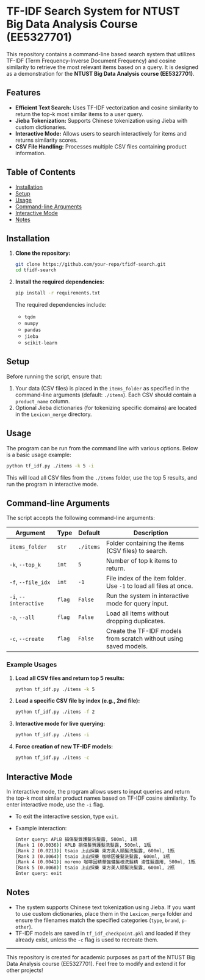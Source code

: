 # TF-IDF Search System for NTUST Big Data Analysis Course (EE5327701)

This repository contains a command-line based search system that utilizes TF-IDF (Term Frequency-Inverse Document Frequency) and cosine similarity to retrieve the most relevant items based on a query. It is designed as a demonstration for the **NTUST Big Data Analysis course (EE5327701)**.

## Features
- **Efficient Text Search:** Uses TF-IDF vectorization and cosine similarity to return the top-k most similar items to a user query.
- **Jieba Tokenization:** Supports Chinese tokenization using Jieba with custom dictionaries.
- **Interactive Mode:** Allows users to search interactively for items and returns similarity scores.
- **CSV File Handling:** Processes multiple CSV files containing product information.

## Table of Contents
- [Installation](#installation)
- [Setup](#setup)
- [Usage](#usage)
- [Command-line Arguments](#command-line-arguments)
- [Interactive Mode](#interactive-mode)
- [Notes](#notes)

## Installation

1. **Clone the repository:**
   ```bash
   git clone https://github.com/your-repo/tfidf-search.git
   cd tfidf-search
   ```

2. **Install the required dependencies:**
   ```bash
   pip install -r requirements.txt
   ```

   The required dependencies include:
   - `tqdm`
   - `numpy`
   - `pandas`
   - `jieba`
   - `scikit-learn`

## Setup

Before running the script, ensure that:
1. Your data (CSV files) is placed in the `items_folder` as specified in the command-line arguments (default: `./items`). Each CSV should contain a `product_name` column.
2. Optional Jieba dictionaries (for tokenizing specific domains) are located in the `Lexicon_merge` directory.

## Usage

The program can be run from the command line with various options. Below is a basic usage example:

```bash
python tf_idf.py ./items -k 5 -i
```

This will load all CSV files from the `./items` folder, use the top 5 results, and run the program in interactive mode.

## Command-line Arguments

The script accepts the following command-line arguments:

| Argument | Type | Default | Description |
|----------|------|---------|-------------|
| `items_folder` | `str` | `./items` | Folder containing the items (CSV files) to search. |
| `-k`, `--top_k` | `int` | `5` | Number of top k items to return. |
| `-f`, `--file_idx` | `int` | `-1` | File index of the item folder. Use `-1` to load all files at once. |
| `-i`, `--interactive` | `flag` | `False` | Run the system in interactive mode for query input. |
| `-a`, `--all` | `flag` | `False` | Load all items without dropping duplicates. |
| `-c`, `--create` | `flag` | `False` | Create the TF-IDF models from scratch without using saved models. |

### Example Usages

1. **Load all CSV files and return top 5 results:**
   ```bash
   python tf_idf.py ./items -k 5
   ```

2. **Load a specific CSV file by index (e.g., 2nd file):**
   ```bash
   python tf_idf.py ./items -f 2
   ```

3. **Interactive mode for live querying:**
   ```bash
   python tf_idf.py ./items -i
   ```

4. **Force creation of new TF-IDF models:**
   ```bash
   python tf_idf.py ./items -c
   ```

## Interactive Mode

In interactive mode, the program allows users to input queries and return the top-k most similar product names based on TF-IDF cosine similarity. To enter interactive mode, use the `-i` flag.

- To exit the interactive session, type `exit`.
- Example interaction:

   ```bash
   Enter query: APLB 損傷髮質護髮洗髮露, 500ml, 1瓶
   [Rank 1 (0.0036)] APLB 損傷髮質護髮洗髮露, 500ml, 1瓶
   [Rank 2 (0.0213)] tsaio 上山採藥 東方美人順髮洗髮露, 600ml, 1瓶
   [Rank 3 (0.0064)] tsaio 上山採藥 咖啡因養髮洗髮露, 600ml, 1瓶
   [Rank 4 (0.0041)] moremo 咖啡因精華強健髮根洗髮精 油性髮適用, 500ml, 1瓶
   [Rank 5 (0.0068)] tsaio 上山採藥 東方美人順髮洗髮露, 600ml, 2瓶
   Enter query: exit
   ```

## Notes

- The system supports Chinese text tokenization using Jieba. If you want to use custom dictionaries, place them in the `Lexicon_merge` folder and ensure the filenames match the specified categories (`type`, `brand`, `p-other`).
- TF-IDF models are saved in `tf_idf_checkpoint.pkl` and loaded if they already exist, unless the `-c` flag is used to recreate them.

---

This repository is created for academic purposes as part of the NTUST Big Data Analysis course (EE5327701). Feel free to modify and extend it for other projects!